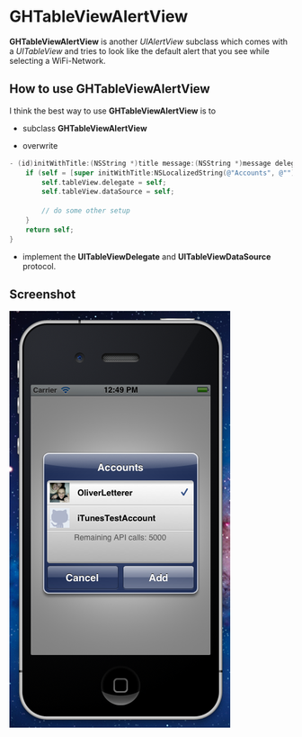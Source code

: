 # GHTableViewAlertView
**GHTableViewAlertView** is another *UIAlertView* subclass which comes with a *UITableView* and tries to look like the default alert that you see while selecting a WiFi-Network.

## How to use GHTableViewAlertView

I think the best way to use **GHTableViewAlertView** is to

* subclass **GHTableViewAlertView**

* overwrite

```objective-c
- (id)initWithTitle:(NSString *)title message:(NSString *)message delegate:(id)delegate cancelButtonTitle:(NSString *)cancelButtonTitle otherButtonTitles:(NSString *)otherButtonTitles, ... {
    if (self = [super initWithTitle:NSLocalizedString(@"Accounts", @"") message:nil delegate:self cancelButtonTitle:NSLocalizedString(@"Cancel", @"") otherButtonTitles:NSLocalizedString(@"Add", @""), nil]) {
        self.tableView.delegate = self;
        self.tableView.dataSource = self;
        
        // do some other setup
    }
    return self;
}
```

* implement the **UITableViewDelegate** and **UITableViewDataSource** protocol.

## Screenshot
<img src="https://github.com/OliverLetterer/GHTableViewAlertView/raw/master/Screenshots/1.png">